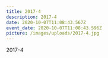 ```yaml
---
title: 2017-4
description: 2017-4
date: 2020-10-07T11:08:43.567Z
event_date: 2020-10-07T11:08:43.596Z
picture: /images/uploads/2017-4.jpg
---
```

2017-4